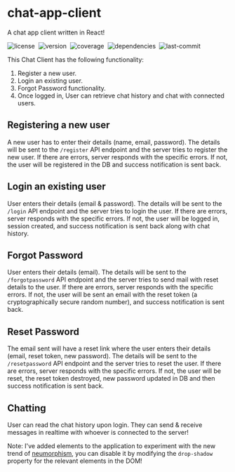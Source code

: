 # chat-app-client

A chat app client written in React!

![license](https://img.shields.io/github/license/raravi/chat-app-client)&nbsp;&nbsp;![version](https://img.shields.io/github/package-json/v/raravi/chat-app-client)&nbsp;&nbsp;![coverage](https://img.shields.io/codecov/c/gh/raravi/chat-app-client)&nbsp;&nbsp;![dependencies](https://img.shields.io/depfu/raravi/chat-app-client)&nbsp;&nbsp;![last-commit](https://img.shields.io/github/last-commit/raravi/chat-app-client)

This Chat Client has the following functionality:
1. Register a new user.
2. Login an existing user.
3. Forgot Password functionality.
4. Once logged in, User can retrieve chat history and chat with connected users.

## Registering a new user
A new user has to enter their details (name, email, password). The details will be sent to the `/register` API endpoint and the server tries to register the new user. If there are errors, server responds with the specific errors. If not, the user will be registered in the DB and success notification is sent back.

## Login an existing user
User enters their details (email & password). The details will be sent to the `/login` API endpoint and the server tries to login the user. If there are errors, server responds with the specific errors. If not, the user will be logged in, session created, and success notification is sent back along with chat history.

## Forgot Password
User enters their details (email). The details will be sent to the `/forgotpassword` API endpoint and the server tries to send mail with reset details to the user. If there are errors, server responds with the specific errors. If not, the user will be sent an email with the reset token (a cryptographically secure random number), and success notification is sent back.

## Reset Password
The email sent will have a reset link where the user enters their details (email, reset token, new password). The details will be sent to the `/resetpassword` API endpoint and the server tries to reset the user. If there are errors, server responds with the specific errors. If not, the user will be reset, the reset token destroyed, new password updated in DB and then success notification is sent back.

## Chatting
User can read the chat history upon login. They can send & receive messages in realtime with whoever is connected to the server!

Note: I've added elements to the application to experiment with the new trend of [neumorphism](https://uxdesign.cc/neumorphism-in-user-interfaces-b47cef3bf3a6), you can disable it by modifying the `drop-shadow` property for the relevant elements in the DOM!
